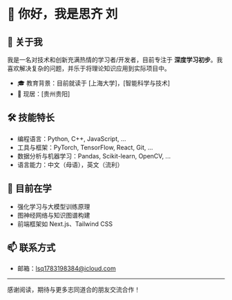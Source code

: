 # 👋 你好，我是思齐 刘

## 💼 关于我

我是一名对技术和创新充满热情的学习者/开发者，目前专注于 **深度学习初步**。我喜欢解决复杂的问题，并乐于将理论知识应用到实际项目中。

- 🎓 教育背景：目前就读于 [上海大学]，[智能科学与技术]
- 📍 现居：[贵州贵阳]

## 🛠 技能特长

- 编程语言：Python, C++, JavaScript, ...
- 工具与框架：PyTorch, TensorFlow, React, Git, ...
- 数据分析与机器学习：Pandas, Scikit-learn, OpenCV, ...
- 语言能力：中文（母语），英文（流利）

## 🌱 目前在学
- 强化学习与大模型训练原理
- 图神经网络与知识图谱构建
- 前端框架如 Next.js、Tailwind CSS

## 📫 联系方式

- 邮箱：lsq1783198384@icloud.com

---

感谢阅读，期待与更多志同道合的朋友交流合作！
